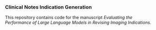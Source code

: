 ### Clinical Notes Indication Generation

This repository contains code for the manuscript <em>Evaluating the Performance of Large Language Models in Revising Imaging Indications</em>.
